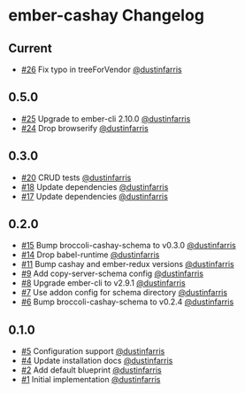 # ember-cashay Changelog


## Current

- [#26](https://github.com/dustinfarris/ember-cashay/pull/26)
  Fix typo in treeForVendor
  [@dustinfarris](https://github.com/dustinfarris)


## 0.5.0

- [#25](https://github.com/dustinfarris/ember-cashay/pull/25)
  Upgrade to ember-cli 2.10.0
  [@dustinfarris](https://github.com/dustinfarris)
- [#24](https://github.com/dustinfarris/ember-cashay/pull/24)
  Drop browserify
  [@dustinfarris](https://github.com/dustinfarris)



## 0.3.0

- [#20](https://github.com/dustinfarris/ember-cashay/pull/20)
  CRUD tests
  [@dustinfarris](https://github.com/dustinfarris)
- [#18](https://github.com/dustinfarris/ember-cashay/pull/18)
  Update dependencies
  [@dustinfarris](https://github.com/dustinfarris)
- [#17](https://github.com/dustinfarris/ember-cashay/pull/17)
  Update dependencies
  [@dustinfarris](https://github.com/dustinfarris)


## 0.2.0

- [#15](https://github.com/dustinfarris/ember-cashay/pull/15)
  Bump broccoli-cashay-schema to v0.3.0
  [@dustinfarris](https://github.com/dustinfarris)
- [#14](https://github.com/dustinfarris/ember-cashay/pull/14)
  Drop babel-runtime
  [@dustinfarris](https://github.com/dustinfarris)
- [#11](https://github.com/dustinfarris/ember-cashay/pull/11)
  Bump cashay and ember-redux versions
  [@dustinfarris](https://github.com/dustinfarris)
- [#9](https://github.com/dustinfarris/ember-cashay/pull/9)
  Add copy-server-schema config
  [@dustinfarris](https://github.com/dustinfarris)
- [#8](https://github.com/dustinfarris/ember-cashay/pull/8)
  Upgrade ember-cli to v2.9.1
  [@dustinfarris](https://github.com/dustinfarris)
- [#7](https://github.com/dustinfarris/ember-cashay/pull/7)
  Use addon config for schema directory
  [@dustinfarris](https://github.com/dustinfarris)
- [#6](https://github.com/dustinfarris/ember-cashay/pull/6)
  Bump broccoli-cashay-schema to v0.2.4
  [@dustinfarris](https://github.com/dustinfarris)


## 0.1.0

- [#5](https://github.com/dustinfarris/ember-cashay/pull/5)
  Configuration support
  [@dustinfarris](https://github.com/dustinfarris)
- [#4](https://github.com/dustinfarris/ember-cashay/pull/4)
  Update installation docs
  [@dustinfarris](https://github.com/dustinfarris)
- [#2](https://github.com/dustinfarris/ember-cashay/pull/2)
  Add default blueprint
  [@dustinfarris](https://github.com/dustinfarris)
- [#1](https://github.com/dustinfarris/ember-cashay/pull/1)
  Initial implementation
  [@dustinfarris](https://github.com/dustinfarris)
